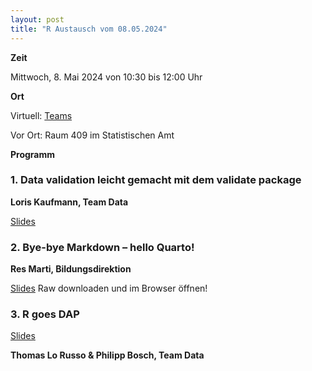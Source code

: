 ```yaml
---
layout: post
title: "R Austausch vom 08.05.2024"
---
```


__Zeit__

Mittwoch, 8. Mai 2024 von 10:30 bis 12:00 Uhr 

__Ort__ 

Virtuell: [Teams](https://teams.microsoft.com/l/meetup-join/19%3ameeting_OGY1ZDg2NTItMTVkMS00Y2M0LWE1NWYtYjQ4M2RiMzA5ZGIx%40thread.v2/0?context=%7b%22Tid%22%3a%22a020d0ae-094a-4d44-b66c-ac3fe8e90c58%22%2c%22Oid%22%3a%22413caa5e-41d9-4b2a-9058-f45f15ed88cc%22%7d)

Vor Ort: Raum 409 im Statistischen Amt

__Programm__

### 1. Data validation leicht gemacht mit dem validate package

__Loris Kaufmann, Team Data__

[Slides](https://github.com/statistikZH/rstats_ktzh/blob/master/slides_20240508/Validate.pdf)

### 2. Bye-bye Markdown – hello Quarto!

__Res Marti, Bildungsdirektion__

[Slides](https://github.com/statistikZH/rstats_ktzh/blob/19bb323dee700135b502b2bb605f13a6f407c50b/slides_20240508/quarto_intro.html)
Raw downloaden und im Browser öffnen!
### 3. R goes DAP

[Slides](https://github.com/statistikZH/rstats_ktzh/blob/master/slides_20240508/R_Austausch_08_05.pdf)

__Thomas Lo Russo & Philipp Bosch, Team Data__
